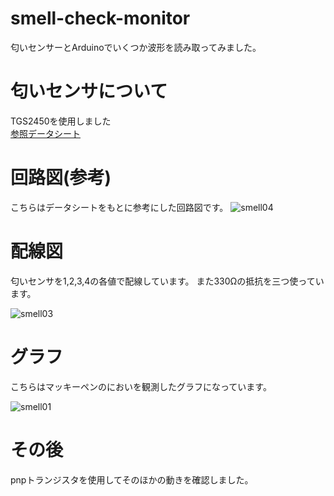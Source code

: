 # smell-check-monitor
匂いセンサーとArduinoでいくつか波形を読み取ってみました。


# 匂いセンサについて
TGS2450を使用しました<br>
[参照データシート](http://akizukidenshi.com/download/ds/figaro/tgs2450_data.pdf?fbclid=IwAR1b4uc1fizaNzl9tkSw7sU-Ha8O01vZBeWaDfFAjqnIe05ftALGFNk_ISQ)



# 回路図(参考)
こちらはデータシートをもとに参考にした回路図です。
![smell04](https://user-images.githubusercontent.com/43441878/82990022-7cc22d80-a036-11ea-8f6f-df6b94a384dc.jpg)


# 配線図
匂いセンサを1,2,3,4の各値で配線しています。
また330Ωの抵抗を三つ使っています。

![smell03](https://user-images.githubusercontent.com/43441878/82989833-38369200-a036-11ea-91ae-914073ea9807.png)

# グラフ
こちらはマッキーペンのにおいを観測したグラフになっています。

![smell01](https://user-images.githubusercontent.com/43441878/82989844-3d93dc80-a036-11ea-8e2b-8f16be251a55.png)

# その後
pnpトランジスタを使用してそのほかの動きを確認しました。
